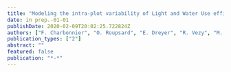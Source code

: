 ```yaml
---
title: "Modeling the intra-plot variability of Light and Water Use efficiencies in a 2-layered heterogeneous coffee (Coffea arabica L.) agroforestry system"
date: in prep.-01-01
publishDate: 2020-02-09T20:02:25.722824Z
authors: ["F. Charbonnier", "O. Roupsard", "E. Dreyer", "R. Vezy", "M. Christina", "J. M. Bonnefond", "L. Jarri", "P. Vaast", "P. Lehner", "G. le Maire"]
publication_types: ["2"]
abstract: ""
featured: false
publication: "*-*"
---
```



